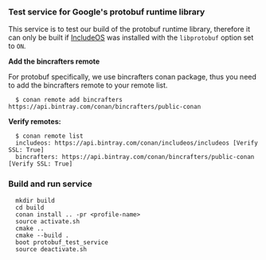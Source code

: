 ### Test service for Google's protobuf runtime library

This service is to test our build of the protobuf runtime library, therefore it can only be built if [IncludeOS](https://github.com/includeos/includeos) was installed with the `libprotobuf` option set to `ON`.


__Add the bincrafters remote__

For protobuf specifically, we use bincrafters conan package, thus you need to add the bincrafters remote to your remote list.

```
  $ conan remote add bincrafters https://api.bintray.com/conan/bincrafters/public-conan
```

__Verify remotes:__

```
  $ conan remote list
  includeos: https://api.bintray.com/conan/includeos/includeos [Verify SSL: True]
  bincrafters: https://api.bintray.com/conan/bincrafters/public-conan [Verify SSL: True]
```  


### Build and run service

```
  mkdir build
  cd build
  conan install .. -pr <profile-name>
  source activate.sh
  cmake ..
  cmake --build .
  boot protobuf_test_service
  source deactivate.sh
```
